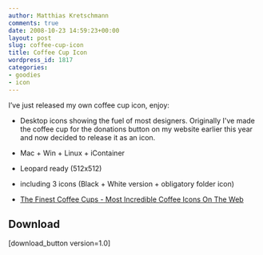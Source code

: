 ```yaml
---
author: Matthias Kretschmann
comments: true
date: 2008-10-23 14:59:23+00:00
layout: post
slug: coffee-cup-icon
title: Coffee Cup Icon
wordpress_id: 1817
categories:
- goodies
- icon
---
```


I’ve just released my own coffee cup icon, enjoy:

<!-- more -->




	
  * Desktop icons showing the fuel of most designers. Originally I've made the coffee cup for the donations button on my website earlier this year and now decided to release it as an icon.

	
  * Mac + Win + Linux + iContainer

	
  * Leopard ready (512x512)

	
  * including 3 icons (Black + White version + obligatory folder icon)

	
  * [The Finest Coffee Cups - Most Incredible Coffee Icons On The Web](http://www.kremalicious.com/2008/10/the-finest-coffee-cups-most-incredible-coffee-icons-on-the-web/)





## Download



[download_button version=1.0]
